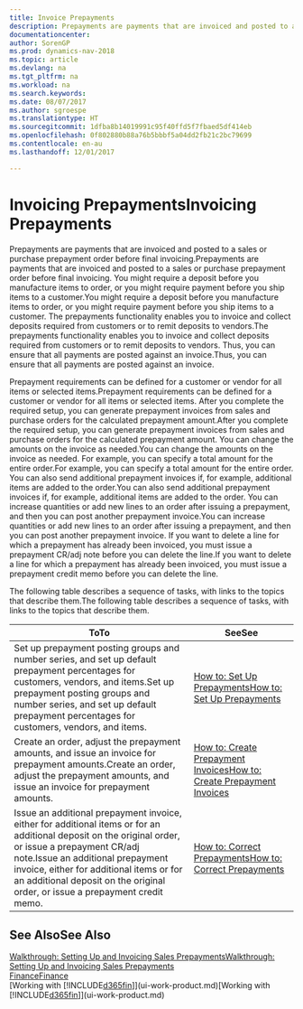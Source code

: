 ```yaml
---
title: Invoice Prepayments
description: Prepayments are payments that are invoiced and posted to a sales or purchase prepayment order before final invoicing. You might require a deposit before you manufacture items to order, or you might require payment before you ship items to a customer. The prepayments functionality enables you to invoice and collect deposits required from customers or to remit deposits to vendors. Thus, you can ensure that all payments are posted against an invoice.
documentationcenter: 
author: SorenGP
ms.prod: dynamics-nav-2018
ms.topic: article
ms.devlang: na
ms.tgt_pltfrm: na
ms.workload: na
ms.search.keywords: 
ms.date: 08/07/2017
ms.author: sgroespe
ms.translationtype: HT
ms.sourcegitcommit: 1dfba8b14019991c95f40ffd5f7fbaed5df414eb
ms.openlocfilehash: 0f802880b88a76b5bbbf5a04dd2fb21c2bc79699
ms.contentlocale: en-au
ms.lasthandoff: 12/01/2017

---
```

# <a name="invoicing-prepayments"></a><span data-ttu-id="96b6f-106">Invoicing Prepayments</span><span class="sxs-lookup"><span data-stu-id="96b6f-106">Invoicing Prepayments</span></span>
<span data-ttu-id="96b6f-107">Prepayments are payments that are invoiced and posted to a sales or purchase prepayment order before final invoicing.</span><span class="sxs-lookup"><span data-stu-id="96b6f-107">Prepayments are payments that are invoiced and posted to a sales or purchase prepayment order before final invoicing.</span></span> <span data-ttu-id="96b6f-108">You might require a deposit before you manufacture items to order, or you might require payment before you ship items to a customer.</span><span class="sxs-lookup"><span data-stu-id="96b6f-108">You might require a deposit before you manufacture items to order, or you might require payment before you ship items to a customer.</span></span> <span data-ttu-id="96b6f-109">The prepayments functionality enables you to invoice and collect deposits required from customers or to remit deposits to vendors.</span><span class="sxs-lookup"><span data-stu-id="96b6f-109">The prepayments functionality enables you to invoice and collect deposits required from customers or to remit deposits to vendors.</span></span> <span data-ttu-id="96b6f-110">Thus, you can ensure that all payments are posted against an invoice.</span><span class="sxs-lookup"><span data-stu-id="96b6f-110">Thus, you can ensure that all payments are posted against an invoice.</span></span>  

 <span data-ttu-id="96b6f-111">Prepayment requirements can be defined for a customer or vendor for all items or selected items.</span><span class="sxs-lookup"><span data-stu-id="96b6f-111">Prepayment requirements can be defined for a customer or vendor for all items or selected items.</span></span> <span data-ttu-id="96b6f-112">After you complete the required setup, you can generate prepayment invoices from sales and purchase orders for the calculated prepayment amount.</span><span class="sxs-lookup"><span data-stu-id="96b6f-112">After you complete the required setup, you can generate prepayment invoices from sales and purchase orders for the calculated prepayment amount.</span></span> <span data-ttu-id="96b6f-113">You can change the amounts on the invoice as needed.</span><span class="sxs-lookup"><span data-stu-id="96b6f-113">You can change the amounts on the invoice as needed.</span></span> <span data-ttu-id="96b6f-114">For example, you can specify a total amount for the entire order.</span><span class="sxs-lookup"><span data-stu-id="96b6f-114">For example, you can specify a total amount for the entire order.</span></span> <span data-ttu-id="96b6f-115">You can also send additional prepayment invoices if, for example, additional items are added to the order.</span><span class="sxs-lookup"><span data-stu-id="96b6f-115">You can also send additional prepayment invoices if, for example, additional items are added to the order.</span></span> <span data-ttu-id="96b6f-116">You can increase quantities or add new lines to an order after issuing a prepayment, and then you can post another prepayment invoice.</span><span class="sxs-lookup"><span data-stu-id="96b6f-116">You can increase quantities or add new lines to an order after issuing a prepayment, and then you can post another prepayment invoice.</span></span> <span data-ttu-id="96b6f-117">If you want to delete a line for which a prepayment has already been invoiced, you must issue a prepayment CR/adj note before you can delete the line.</span><span class="sxs-lookup"><span data-stu-id="96b6f-117">If you want to delete a line for which a prepayment has already been invoiced, you must issue a prepayment credit memo before you can delete the line.</span></span>  

 <span data-ttu-id="96b6f-118">The following table describes a sequence of tasks, with links to the topics that describe them.</span><span class="sxs-lookup"><span data-stu-id="96b6f-118">The following table describes a sequence of tasks, with links to the topics that describe them.</span></span>

|<span data-ttu-id="96b6f-119">**To**</span><span class="sxs-lookup"><span data-stu-id="96b6f-119">**To**</span></span>|<span data-ttu-id="96b6f-120">**See**</span><span class="sxs-lookup"><span data-stu-id="96b6f-120">**See**</span></span>|  
|------------|-------------|  
|<span data-ttu-id="96b6f-121">Set up prepayment posting groups and number series, and set up default prepayment percentages for customers, vendors, and items.</span><span class="sxs-lookup"><span data-stu-id="96b6f-121">Set up prepayment posting groups and number series, and set up default prepayment percentages for customers, vendors, and items.</span></span>|[<span data-ttu-id="96b6f-122">How to: Set Up Prepayments</span><span class="sxs-lookup"><span data-stu-id="96b6f-122">How to: Set Up Prepayments</span></span>](finance-set-up-prepayments.md)|
|<span data-ttu-id="96b6f-123">Create an order, adjust the prepayment amounts, and issue an invoice for prepayment amounts.</span><span class="sxs-lookup"><span data-stu-id="96b6f-123">Create an order, adjust the prepayment amounts, and issue an invoice for prepayment amounts.</span></span>|[<span data-ttu-id="96b6f-124">How to: Create Prepayment Invoices</span><span class="sxs-lookup"><span data-stu-id="96b6f-124">How to: Create Prepayment Invoices</span></span>](finance-how-to-create-prepayment-invoices.md)|  
|<span data-ttu-id="96b6f-125">Issue an additional prepayment invoice, either for additional items or for an additional deposit on the original order, or issue a prepayment CR/adj note.</span><span class="sxs-lookup"><span data-stu-id="96b6f-125">Issue an additional prepayment invoice, either for additional items or for an additional deposit on the original order, or issue a prepayment credit memo.</span></span>|[<span data-ttu-id="96b6f-126">How to: Correct Prepayments</span><span class="sxs-lookup"><span data-stu-id="96b6f-126">How to: Correct Prepayments</span></span>](finance-how-to-correct-prepayments.md)|  

## <a name="see-also"></a><span data-ttu-id="96b6f-127">See Also</span><span class="sxs-lookup"><span data-stu-id="96b6f-127">See Also</span></span>  
[<span data-ttu-id="96b6f-128">Walkthrough: Setting Up and Invoicing Sales Prepayments</span><span class="sxs-lookup"><span data-stu-id="96b6f-128">Walkthrough: Setting Up and Invoicing Sales Prepayments</span></span>](walkthrough-setting-up-and-invoicing-sales-prepayments.md)  
[<span data-ttu-id="96b6f-129">Finance</span><span class="sxs-lookup"><span data-stu-id="96b6f-129">Finance</span></span>](finance.md)  
<span data-ttu-id="96b6f-130">[Working with [!INCLUDE[d365fin](includes/d365fin_md.md)]](ui-work-product.md)</span><span class="sxs-lookup"><span data-stu-id="96b6f-130">[Working with [!INCLUDE[d365fin](includes/d365fin_md.md)]](ui-work-product.md)</span></span>

